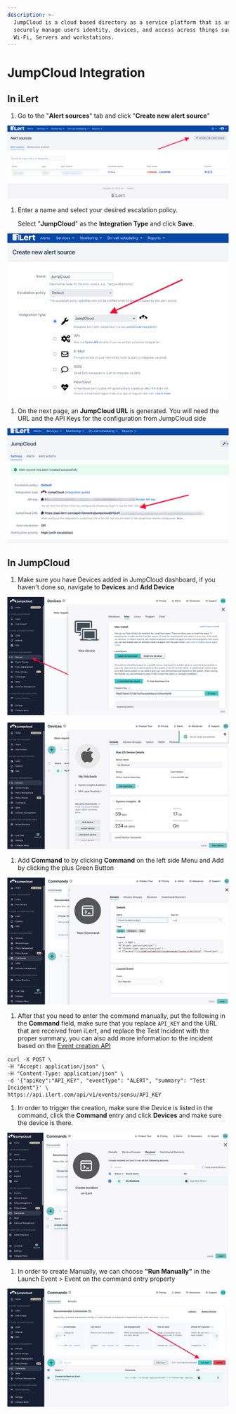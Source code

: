 ```yaml
---
description: >-
  JumpCloud is a cloud based directory as a service platform that is used to
  securely manage users identity, devices, and access across things such as VPN,
  Wi-Fi, Servers and workstations.
---
```


# JumpCloud Integration

## In iLert

1. Go to the "**Alert sources**" tab and click "**Create new alert source**"

![](<../.gitbook/assets/ilert-create-alert (3).png>)

1.  Enter a name and select your desired escalation policy.  &#x20;

    Select "**JumpCloud**" as the **Integration Type** and click **Save**.

![](../.gitbook/assets/ilert-jumpcloud.png)

1. On the next page, an **JumpCloud URL** is generated. You will need the URL and the API Keys for the configuration from JumpCloud side

![](../.gitbook/assets/ilert-jumpcloud-url.png)

## In JumpCloud

1. Make sure you have Devices added in JumpCloud dashboard, if you haven't done so, navigate to **Devices** and **Add Device**

![](../.gitbook/assets/jumpcloud-adddevic.png)

![](<../.gitbook/assets/Jumpcloud 1 - Add Device (1).png>)

1. Add **Command** to by clicking **Command** on the left side Menu and Add by clicking the plus Green Button

![](<../.gitbook/assets/Jumpcloud 2 - Add Command.png>)

1. After that you need to enter the command manually, put the following in the **Command** field, make sure that you replace `API_KEY` and the URL that are received from iLert, and replace the Test Incident with the proper summary, you can also add more information to the incident based on the [Event creation API](https://api.ilert.com/api-docs/#tag/Events/paths/\~1events/post)&#x20;

```
curl -X POST \
-H "Accept: application/json" \
-H "Content-Type: application/json" \
-d '{"apiKey":"API_KEY", "eventType": "ALERT", "summary": "Test Incident"}' \
https://api.ilert.com/api/v1/events/sensu/API_KEY
```

1. In order to trigger the creation, make sure the Device is listed in the command, click the **Command** entry and click **Devices** and make sure the device is there.

![](../.gitbook/assets/jumpcloud-devices.png)

1. In order to create Manually, we can choose **"Run Manually"** in the Launch Event > Event on the command entry property

![](../.gitbook/assets/jumpcloud-runnow.png)

